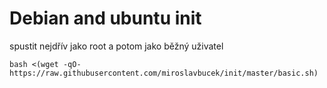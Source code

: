 # Debian and ubuntu init

spustit nejdřív jako root a potom jako běžný uživatel

```bash <(wget -qO- https://raw.githubusercontent.com/miroslavbucek/init/master/basic.sh)```
